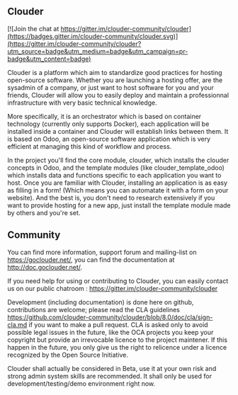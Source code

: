 Clouder
-------

[![Join the chat at https://gitter.im/clouder-community/clouder](https://badges.gitter.im/clouder-community/clouder.svg)](https://gitter.im/clouder-community/clouder?utm_source=badge&utm_medium=badge&utm_campaign=pr-badge&utm_content=badge)

Clouder is a platform which aim to standardize good practices for hosting open-source software. Whether you are launching a hosting offer, are the sysadmin of a company, or just want to host software for you and your friends, Clouder will allow you to easily deploy and maintain a professionnal infrastructure with very basic technical knowledge.

More specifically, it is an orchestrator which is based on container technology (currently only supports Docker), each application will be installed inside a container and Clouder will establish links between them. It is based on Odoo, an open-source software application which is very efficient at managing this kind of workflow and process.

In the project you'll find the core module, clouder, which installs the clouder concepts in Odoo, and the template modules (like clouder_template_odoo) which installs data and functions specific to each application you want to host. Once you are familiar with Clouder, installing an application is as easy as filling in a form! (Which means you can automatate it with a form on your website).
And the best is, you don't need to research extensively if you want to provide hosting for a new app, just install the template module made by others and you're set.


Community
---------

You can find more information, support forum and mailing-list on https://goclouder.net/, you can find the documentation at http://doc.goclouder.net/.

If you need help for using or contributing to Clouder, you can easily contact us on our public chatroom : https://gitter.im/clouder-community/clouder

Development (including documentation) is done here on github, contributions are welcome; please read the CLA guidelines https://github.com/clouder-community/clouder/blob/8.0/doc/cla/sign-cla.md if you want to make a pull request. 
CLA is asked only to avoid possible legal issues in the future, like the OCA projects you keep your copyright but provide an irrevocable licence to the project maintener. If this happen in the future, you only give us the right to relicence under a licence recognized by the Open Source Initiative.

Clouder shall actually be considered in Beta, use it at your own risk and strong admin system skills are recommended. It shall only be used for development/testing/demo environment right now.

